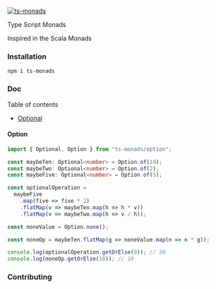 [![ts-monads](https://circleci.com/gh/joseronierison/ts-monads>.svg?style=svg)](https://app.circleci.com/github/joseronierison/ts-monads/pipelines)

Type Script Monads

Inspired in the Scala Monads

### Installation

```
npm i ts-monads
```

### Doc
Table of contents

- [Optional](https://github.com/joseronierison/ts-monads#option)

#### Option
```typescript
import { Optional, Option } from "ts-monads/option";

const maybeTen: Optional<number> = Option.of(10);
const maybeTwo: Optional<number> = Option.of(2);
const maybeFive: Optional<number> = Option.of(5);

const optionalOperation = 
  maybeFive
    .map(five => five * 2)
    .flatMap(v => maybeTen.map(h => h * v))
    .flatMap(v => maybeTwo.map(h => v / h));

const noneValue = Option.none();

const noneOp = maybeTen.flatMap(g => noneValue.map(n => n * g));

console.log(optionalOperation.getOrElse(0)); // 50
console.log(noneOp.getOrElse(10)); // 10
```

### Contributing
